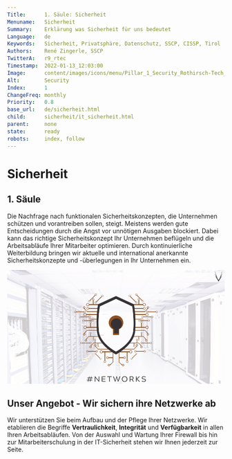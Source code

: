 ```yaml
---
Title:      1. Säule: Sicherheit
Menuname:   Sicherheit
Summary:    Erklärung was Sicherheit für uns bedeutet
Language:   de
Keywords:   Sicherheit, Privatsphäre, Datenschutz, SSCP, CISSP, Tirol
Authors:    René Zingerle, SSCP
TwitterA:   r9_rtec
Timestamp:  2022-01-13_12:03:00
Image:      content/images/icons/menu/Pillar_1_Security_Rothirsch-Tech_GmbH.png
Alt:        Security
Index:      1
ChangeFreq: monthly
Priority:   0.8
base_url:   de/sicherheit.html
child:      sicherheit/it_sicherheit.html
parent:     none
state:      ready
robots:     index, follow
---
```


# Sicherheit

## 1. Säule

Die Nachfrage nach funktionalen Sicherheitskonzepten, die Unternehmen schützen und vorantreiben sollen, steigt. Meistens werden gute Entscheidungen durch die Angst vor unnötigen Ausgaben blockiert. Dabei kann das richtige Sicherheitskonzept Ihr Unternehmen beflügeln und die Arbeitsabläufe Ihrer Mitarbeiter optimieren. Durch kontinuierliche Weiterbildung bringen wir aktuelle und international anerkannte Sicherheitskonzepte und -überlegungen in Ihr Unternehmen ein.

![Ein Wappen, auf dem sich ein Vorhängeschloss befindet. Das Symbol soll die dritte Säule von Rothirsch Tech darstellen. - Sicherheit](content/images/Security.png "Sicherheit")

## Unser Angebot - Wir sichern ihre Netzwerke ab

Wir unterstützen Sie beim Aufbau und der Pflege Ihrer Netzwerke. Wir etablieren die Begriffe **Vertraulichkeit**, **Integrität** und **Verfügbarkeit** in allen Ihren Arbeitsabläufen. Von der Auswahl und Wartung Ihrer Firewall bis hin zur Mitarbeiterschulung in der IT-Sicherheit stehen wir Ihnen jederzeit zur Seite.
